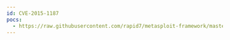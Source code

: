 ```yaml
---
id: CVE-2015-1187
pocs:
  - https://raw.githubusercontent.com/rapid7/metasploit-framework/master/modules/exploits/linux/http/multi_ncc_ping_exec.rb
---
```

